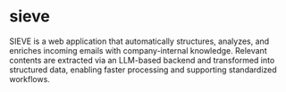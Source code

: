# sieve
SIEVE is a web application that automatically structures, analyzes, and enriches incoming emails with company-internal knowledge. Relevant contents are extracted via an LLM-based backend and transformed into structured data, enabling faster processing and supporting standardized workflows.
